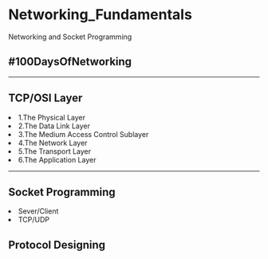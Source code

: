 # Networking_Fundamentals
Networking and Socket Programming
<h2>#100DaysOfNetworking</h2>
<hr>
<h2>TCP/OSI Layer</h2>
<li>1.The Physical Layer</li>
<li>2.The Data Link Layer</li>
<li>3.The Medium Access Control Sublayer</li>
<li>4.The Network Layer</li>
<li>5.The Transport Layer</li>
<li>6.The Application Layer</li>
<hr>
<h2>Socket Programming</h2>
<li>Sever/Client</li>
<li>TCP/UDP</li>
<h2>Protocol Designing</h2>
